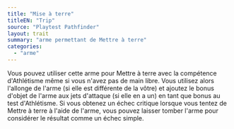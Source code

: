 ```yaml
---
title: "Mise à terre"
titleEN: "Trip"
source: "Playtest Pathfinder"
layout: trait
summary: "arme permettant de Mettre à terre"
categories:
  - "arme"
---
```

Vous pouvez utiliser cette arme pour Mettre à terre avec la compétence d'Athlétisme même si vous n'avez pas de main libre. Vous utilisez alors l'allonge de l'arme (si elle est différente de la vôtre) et ajoutez le bonus d'objet de l'arme aux jets d'attaque (si elle en a un) en tant que bonus au test d'Athlétisme. Si vous obtenez un échec critique lorsque vous tentez de Mettre à terre à l'aide de l'arme, vous pouvez laisser tomber l'arme pour considérer le résultat comme un échec simple.

